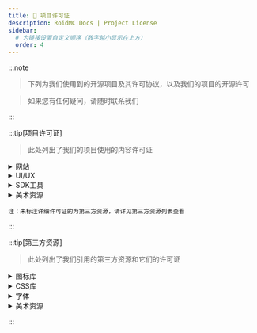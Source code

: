 ```yaml
---
title: 📝 项目许可证
description: RoidMC Docs | Project License
sidebar:
  # 为链接设置自定义顺序（数字越小显示在上方）
  order: 4
---
```


:::note

> 下列为我们使用到的开源项目及其许可协议，以及我们的项目的开源许可

> 如果您有任何疑问，请随时联系我们

:::

:::tip[项目许可证]

> 此处列出了我们的项目使用的内容许可证

<details>
<summary>网站</summary>

- [RoidMC Wiki](https://github.com/roidmc/wiki) - [GPL V3 License](https://github.com/roidmc/wiki/blob/main/LICENSE) | [CC NC-BY-SA 4.0](https://creativecommons.org/licenses/by-nc-sa/4.0/)(文章内容)

</details>

<details>
<summary>UI/UX</summary>

- UniX UI - [HarmonyOS Sans] / [Google Material Icons]

</details>

<details>
<summary>SDK工具</summary>

- UniX SDK - [MPL-2.0](https://github.com/RoidMC/UniX-SDK/blob/master/LICENSE)

</details>

<details>
<summary>美术资源</summary>

- 未经授权您无权使用版权所有者为RoidMC Studios相关的资源
- 对于图片内的第三方资源，请遵守版权方和其的许可协议规范，我们仅在规定范围内使用它们的资产，同时我们会特别标注
- 元梦之星相关内容，我们将遵守[协议](https://ymzx.qq.com/cp/web20240319/index.shtml)，并在规定范围内使用内容

</details>

```
注：未标注详细许可证的为第三方资源，请详见第三方资源列表查看
```

:::

:::tip[第三方资源]

> 此处列出了我们引用的第三方资源和它们的许可证

<details>
<summary>图标库</summary>

- [Google Material Icons](https://github.com/google/material-design-icons) - [Apache 2.0 License](https://github.com/google/material-design-icons/blob/master/LICENSE)
- [Fluent UI Emoji](https://github.com/microsoft/fluentui-emoji) / [Fluent UI Emoji Flat](https://github.com/microsoft/fluentui-emoji) - [MIT License](https://github.com/microsoft/fluentui-emoji/blob/main/LICENSE)
- [Line Awesome](https://github.com/icons8/line-awesome) - [Apache 2.0 License](https://www.apache.org/licenses/LICENSE-2.0)
- [unDraw](https://undraw.co) - [unDraw License](https://undraw.co/license)

</details>

<details>
<summary>CSS库</summary>

- [Animate.css](https://github.com/animate-css/animate.css) - [Hippocratic License](https://github.com/animate-css/animate.css/blob/main/LICENSE)
- [Tailwind CSS](https://github.com/tailwindcss/tailwindcss) - [MIT License](https://github.com/tailwindcss/tailwindcss/blob/master/LICENSE)

</details>

<details>
<summary>字体</summary>

- [HarmonyOS Sans] - [字体信息](https://www.hellofont.cn/font-detail?fontid=8738)
- [字体圈欣意冠黑体] - [字体信息](https://www.hellofont.cn/font-detail?fontid=8174)
- [Lovelo Line Bold] - [字体信息](https://www.hellofont.cn/font-detail?fontid=8347)
- [阿里妈妈数黑体] - [字体信息](https://www.hellofont.cn/font-detail?fontid=10921)

</details>

<details>
<summary>美术资源</summary>

- [Kenney.nl](https://kenney.nl) - [Creative Commons CC0](https://creativecommons.org/publicdomain/zero/1.0/)
- [Unsplash](https://unsplash.com) - [Unsplash License](https://unsplash.com/license)

</details>

:::

<!-- 链接列表 -->
[Google Material Icons]: https://github.com/google/material-design-icons
[HarmonyOS Sans]: https://developer.huawei.com/consumer/cn/design/resource-V1/
[字体圈欣意冠黑体]: https://mp.weixin.qq.com/s/FH-vCByorpyIJRT-5BsqpA
[Lovelo Line Bold]: https://www.fontfabric.com/fonts/lovelo
[阿里妈妈数黑体]:https://www.iconfont.cn/fonts/detail?cnid=a9fXc2HD9n7s
